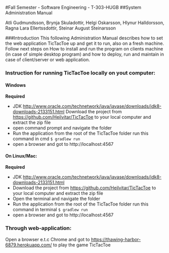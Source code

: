 #Fall Semester - Software Engineering - T-303-HUGB 
##System Administration Manual 

Atli Gudmundsson, Brynja Skuladottir, Helgi Oskarsson, Hlynur Halldorsson, Ragna Lara Ellertssdottir, Steinar August Steinarsson 

###Introduction
This following Administration Manual describes how to set the web application TicTacToe up and get it to run, also on a fresh machine. Follow next steps on How to install and run the program on clients machine (in case of simple desktop program) and how to deploy, run and maintain in case of client/server or web application.

### Instruction for running TicTacToe locally on yout computer:

#### Windows

__Required__  
- JDK http://www.oracle.com/technetwork/java/javase/downloads/jdk8-downloads-2133151.html
Download the project from  https://github.com/Heilvitar/TicTacToe to your local computer and extract the zip file
- open command prompt and navigate the folder
- Run the application from the root of the TicTacToe folder run this command in cmd ```$ gradlew run ```
- open a browser and got to http://localhost:4567

#### On Linux/Mac:

__Required__  

- JDK http://www.oracle.com/technetwork/java/javase/downloads/jdk8-downloads-2133151.html
- Download the project from  https://github.com/Heilvitar/TicTacToe to your local computer and extract the zip file  
- Open the terminal and navigate the folder  
- Run the application from the root of the TicTacToe folder run this command in terminal ```$ gradlew run ```
- open a browser and got to http://localhost:4567

### Through web-application:
Open a browser e.t.c Chrome and got to https://thawing-harbor-6879.herokuapp.com/ to play the game TicTacToe


